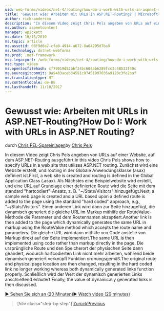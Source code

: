 ```yaml
---
uid: web-forms/videos/net-4/routing/how-do-i-work-with-urls-in-aspnet-routing
title: 'Gewusst wie: Arbeiten mit URLs in ASP.NET-Routing? | Microsoft-Dokumentation'
author: rick-anderson
description: "In diesem Video zeigt Chris Pels angeben von URLs auf einer Website, auf dem ASP.NET-Routing ausgeführt. Zuerst wird eine Website erstellt, und routing wird in der GL definiert..."
ms.author: aspnetcontent
manager: wpickett
ms.date: 10/15/2010
ms.topic: article
ms.assetid: 08f9d0a7-cfa0-4914-a672-8a64295d7ba8
ms.technology: dotnet-webforms
ms.prod: .net-framework
msc.legacyurl: /web-forms/videos/net-4/routing/how-do-i-work-with-urls-in-aspnet-routing
msc.type: video
ms.openlocfilehash: cf79019d52bbf34bc604ab6289fcc3c48533f40c
ms.sourcegitcommit: 9a9483aceb34591c97451997036a9120c3fe2baf
ms.translationtype: MT
ms.contentlocale: de-DE
ms.lasthandoff: 11/10/2017
---
```

<a name="how-do-i-work-with-urls-in-aspnet-routing"></a><span data-ttu-id="40e4d-105">Gewusst wie: Arbeiten mit URLs in ASP.NET-Routing?</span><span class="sxs-lookup"><span data-stu-id="40e4d-105">How Do I: Work with URLs in ASP.NET Routing?</span></span>
====================
<span data-ttu-id="40e4d-106">durch [Chris PEL-Spareinlagen](https://twitter.com/chrispels)</span><span class="sxs-lookup"><span data-stu-id="40e4d-106">by [Chris Pels](https://twitter.com/chrispels)</span></span>

<span data-ttu-id="40e4d-107">In diesem Video zeigt Chris Pels angeben von URLs auf einer Website, auf dem ASP.NET-Routing ausgeführt.</span><span class="sxs-lookup"><span data-stu-id="40e4d-107">In this video Chris Pels shows how to specify URLs in a web site that utilizes ASP.NET routing.</span></span> <span data-ttu-id="40e4d-108">Zunächst wird eine Website erstellt, und routing in der Globale Anwendungsklasse (asax) definiert ist.</span><span class="sxs-lookup"><span data-stu-id="40e4d-108">First, a web site is created and routing is defined in the Global Application Class (.asax).</span></span> <span data-ttu-id="40e4d-109">Als Nächstes eine Beispielwebsite wird erstellt, und eine URL auf Grundlage einer definierten Route wird die Seite mit dem standard "hartcodiert"-Ansatz, z. B. "~/Stats/Visitors" hinzugefügt.</span><span class="sxs-lookup"><span data-stu-id="40e4d-109">Next, a sample web page is created and a URL based upon a defined route is added to the page using the standard "hard coded" approach, e.g., "~/Stats/Visitors".</span></span> <span data-ttu-id="40e4d-110">Einen anderen Link wird dann zur Seite hinzugefügt, die dynamisch generiert die gleiche URL im Markup mithilfe der RouteValue-Methode die Parameter und dem Routennamen akzeptiert.</span><span class="sxs-lookup"><span data-stu-id="40e4d-110">Another link is then added to the page which dynamically generates the same URL in markup using the RouteValue method which accepts the route name and parameters.</span></span> <span data-ttu-id="40e4d-111">Die gleiche URL wird dann mithilfe von Code anstelle von Markup direkt auf der Seite implementiert.</span><span class="sxs-lookup"><span data-stu-id="40e4d-111">The same URL is then implemented using code rather than markup directly in the page.</span></span> <span data-ttu-id="40e4d-112">Die ursprüngliche Route und den Speicherort der physischen Seite dann geändert, wodurch hartcodierten Link nicht mehr arbeiten, während beide dynamisch generiert verknüpft Funktion ordnungsgemäß.</span><span class="sxs-lookup"><span data-stu-id="40e4d-112">The original route and physical page location are then changed, resulting in the hard coded link no longer working whereas both dynamically generated links function properly.</span></span> <span data-ttu-id="40e4d-113">Schließlich wird der Wert der dynamisch generierten Links anschließend erläutert.</span><span class="sxs-lookup"><span data-stu-id="40e4d-113">Finally, the value of dynamically generated links is then discussed.</span></span>

[<span data-ttu-id="40e4d-114">&#9654; Sehen Sie sich an (20 Minuten)</span><span class="sxs-lookup"><span data-stu-id="40e4d-114">&#9654; Watch video (20 minutes)</span></span>](https://channel9.msdn.com/Blogs/ASP-NET-Site-Videos/how-do-i-work-with-urls-in-aspnet-routing)

>[!div class="step-by-step"]
[<span data-ttu-id="40e4d-115">Zurück</span><span class="sxs-lookup"><span data-stu-id="40e4d-115">Previous</span></span>](how-do-i-use-routing-with-aspnet-web-forms.md)
